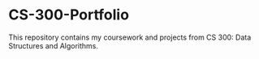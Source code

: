 # CS-300-Portfolio
This repository contains my coursework and projects from CS 300: Data Structures and Algorithms.
